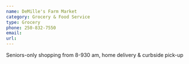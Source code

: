 ```yaml
---
name: DeMille's Farm Market
category: Grocery & Food Service
type: Grocery
phone: 250-832-7550
email: 
url: 
---
```


Seniors-only shopping from 8-930 am, home delivery & curbside pick-up